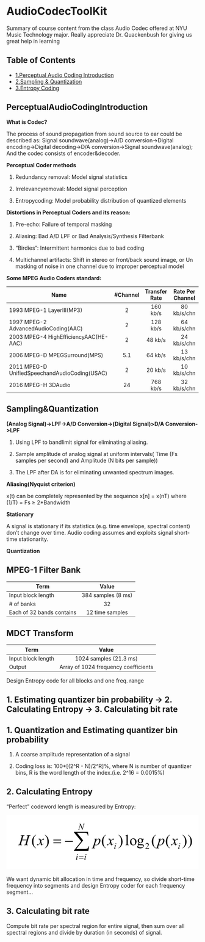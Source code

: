 # AudioCodecToolKit

Summary of course content from the class Audio Codec offered at NYU Music Technology major. Really appreciate Dr. Quackenbush for giving us great help in learning
## Table of Contents

- [1.Perceptual Audio Coding Introduction](#PerceptualAudioCodingIntroduction)
- [2.Sampling & Quantization](#Sampling&Quantization)
- [3.Entropy Coding](#EntropyCoding)

## PerceptualAudioCodingIntroduction

**What is Codec?**

The process of sound propagation from sound source to ear could be described as: Signal soundwave(analog)->A/D conversion->Digital encoding->Digital decoding->D/A conversion->Signal soundwave(analog); And the codec consists of encoder&decoder.

**Perceptual Coder methods**

1. Redundancy removal:  Model signal statistics

2. Irrelevancyremoval:  Model signal perception

3. Entropycoding:  Model probability distribution of quantized elements

**Distortions in Perceptual Coders and its reason:**

1. Pre-echo: Failure of temporal masking

2. Aliasing: Bad A/D LPF or Bad Analysis/Synthesis Filterbank

3. “Birdies”: Intermittent harmonics due to bad coding

4. Multichannel artifacts: Shift in stereo or front/back sound image, or Un masking of noise in one channel due to improper perceptual model

**Some MPEG Audio Coders standard:**

| Name      | #Channel    | Transfer Rate    | Rate Per Channel    |
| ---------- | :-----------:  | :-----------: | :-----------: |
| 1993 MPEG-1 LayerIII(MP3)    | 2     | 160 kb/s     | 80 kb/s/chn     |
| 1997 MPEG-2 AdvancedAudioCoding(AAC)     | 2     | 128 kb/s     | 64 kb/s/chn     |
| 2003 MPEG-4 HighEfficiencyAAC(HE-AAC)     | 2     | 48 kb/s     | 24 kb/s/chn     |
| 2006 MPEG-D MPEGSurround(MPS)     | 5.1     | 64 kb/s     | 13 kb/s/chn     |
| 2011 MPEG-D UnifiedSpeechandAudioCoding(USAC)     | 2     | 20 kb/s     | 10 kb/s/chn     |
| 2016 MPEG-H 3DAudio     | 24     | 768 kb/s     | 32 kb/s/chn     |

## Sampling&Quantization

**(Analog Signal)->LPF->A/D Conversion->(Digital Signal)>D/A Conversion->LPF**

1. Using LPF to bandlimit signal for eliminating aliasing.

2. Sample amplitude of analog signal at uniform intervals( Time (Fs samples per second) and Amplitude (N bits per sample))

3. The LPF after DA is for eliminating unwanted spectrum images.

**Aliasing(Nyquist criterion)**

x(t) can be completely represented by the sequence x[n] = x(nT) where (1/T) = Fs ≥ 2*Bandwidth

**Stationary**

A signal is stationary if its statistics (e.g. time envelope, spectral content) don’t change over time. Audio coding assumes and exploits signal short-time stationarity.

**Quantization**

## MPEG-1 Filter Bank

| Term      | Value    | 
| ---------- | :-----------:  | 
| Input block length    | 384 samples (8 ms)    | 
| # of banks     | 32     |
| Each of 32 bands contains    | 12 time samples     |

## MDCT Transform

| Term      | Value    | 
| ---------- | :-----------:  | 
| Input block length    | 1024 samples (21.3 ms)    | 
| Output     | Array of 1024 frequency coefficients    |
 Design Entropy code for all blocks and one freq. range

## 1. Estimating quantizer bin probability -> 2. Calculating Entropy -> 3. Calculating bit rate

## 1. Quantization and Estimating quantizer bin probability 
1. A coarse amplitude representation of a signal

2. Coding loss is: 100*[(2^R - N)/2^R]%, where N is number of quantizer bins, R is the word length of the index.(i.e. 2^16 = 0.0015%)

## 2. Calculating Entropy

“Perfect” codeword length is measured by Entropy: 

![](https://github.com/yeliuyChuy/AudioCodecToolKit/blob/master/_ReadmePics/WX20200312-174248%402x.png)

We want dynamic bit allocation in time and frequency, so divide short-time frequency into segments and design Entropy coder for each frequency segment...

## 3. Calculating bit rate

Compute bit rate per spectral region for entire signal, then sum over all spectral regions and divide by duration (in seconds) of signal.
 
 
